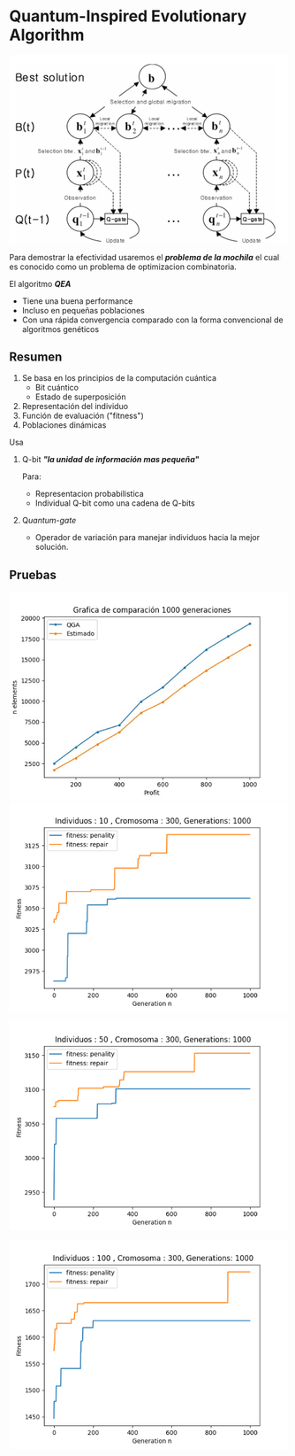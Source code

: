 # Quantum-Inspired Evolutionary Algorithm

![Quantum-Inspired%20Evolutionary%20Algorithm%20ee9e1e2668ad4b0dbbc427190c8713de/Captura_de_pantalla_2021-07-19_12-31-35.png](Quantum-Inspired%20Evolutionary%20Algorithm%20ee9e1e2668ad4b0dbbc427190c8713de/Captura_de_pantalla_2021-07-19_12-31-35.png)

Para demostrar la efectividad usaremos el **_problema de la mochila_** el cual es conocido como un problema de optimizacion combinatoria.

El algoritmo **_QEA_**

- Tiene una buena performance
- Incluso en pequeñas poblaciones
- Con una rápida convergencia comparado con la forma convencional de algoritmos genéticos

## Resumen

1. Se basa en los principios de la computación cuántica
   - Bit cuántico
   - Estado de superposición
2. Representación del individuo
3. Función de evaluación ("fitness")
4. Poblaciones dinámicas

Usa

1. Q-bit **_"la unidad de información mas pequeña"_**

   Para:

   - Representacion probabilistica
   - Individual Q-bit como una cadena de Q-bits

2. Q*uantum-gate*
   - Operador de variación para manejar individuos hacia la mejor solución.

## Pruebas

![Quantum-Inspired%20Evolutionary%20Algorithm%20ee9e1e2668ad4b0dbbc427190c8713de/WhatsApp_Image_2021-07-19_at_12.10.54_PM.jpeg](Quantum-Inspired%20Evolutionary%20Algorithm%20ee9e1e2668ad4b0dbbc427190c8713de/WhatsApp_Image_2021-07-19_at_12.10.54_PM.jpeg)
![Quantum-Inspired%20Evolutionary%20Algorithm%20ee9e1e2668ad4b0dbbc427190c8713de/Figure_1_(1).png](<Quantum-Inspired%20Evolutionary%20Algorithm%20ee9e1e2668ad4b0dbbc427190c8713de/Figure_1_(1).png>)

![Quantum-Inspired%20Evolutionary%20Algorithm%20ee9e1e2668ad4b0dbbc427190c8713de/Figure_2.png](Quantum-Inspired%20Evolutionary%20Algorithm%20ee9e1e2668ad4b0dbbc427190c8713de/Figure_2.png)

![Quantum-Inspired%20Evolutionary%20Algorithm%20ee9e1e2668ad4b0dbbc427190c8713de/Figure_3.png](Quantum-Inspired%20Evolutionary%20Algorithm%20ee9e1e2668ad4b0dbbc427190c8713de/Figure_3.png)
